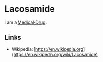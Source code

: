 # Lacosamide

I am a [Medical-Drug](800007.md).

## Links

- Wikipedia: [https://en.wikipedia.org](https://en.wikipedia.org/wiki/Lacosamide)
